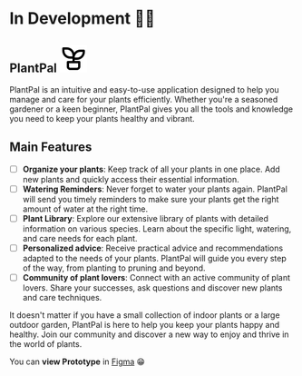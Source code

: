 # In Development 👷‍♂️

## PlantPal ![PlantPal Logo](./src/assets/svg/plant.svg)

PlantPal is an intuitive and easy-to-use application designed to help you manage and care for your plants efficiently. Whether you're a seasoned gardener or a keen beginner, PlantPal gives you all the tools and knowledge you need to keep your plants healthy and vibrant.

## Main Features

- [ ] **Organize your plants**: Keep track of all your plants in one place. Add new plants and quickly access their essential information.
- [ ] **Watering Reminders**: Never forget to water your plants again. PlantPal will send you timely reminders to make sure your plants get the right amount of water at the right time.
- [ ] **Plant Library**: Explore our extensive library of plants with detailed information on various species. Learn about the specific light, watering, and care needs for each plant.
- [ ] **Personalized advice**: Receive practical advice and recommendations adapted to the needs of your plants. PlantPal will guide you every step of the way, from planting to pruning and beyond.
- [ ] **Community of plant lovers**: Connect with an active community of plant lovers. Share your successes, ask questions and discover new plants and care techniques.

It doesn't matter if you have a small collection of indoor plants or a large outdoor garden, PlantPal is here to help you keep your plants happy and healthy. Join our community and discover a new way to enjoy and thrive in the world of plants.

You can **view Prototype** in [Figma](https://www.figma.com/file/S5aOLo3ZPxRbcEcyaZSso0/Views?type=design&node-id=1%3A2&t=BgthXnst8yZQgzO4-1) 😁
